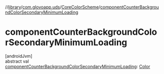 //[library](../../../index.md)/[com.glovoapp.uds](../index.md)/[CoreColorScheme](index.md)/[componentCounterBackgroundColorSecondaryMinimumLoading](component-counter-background-color-secondary-minimum-loading.md)

# componentCounterBackgroundColorSecondaryMinimumLoading

[androidJvm]\
abstract val [componentCounterBackgroundColorSecondaryMinimumLoading](component-counter-background-color-secondary-minimum-loading.md): [Color](https://developer.android.com/reference/kotlin/androidx/compose/ui/graphics/Color.html)
